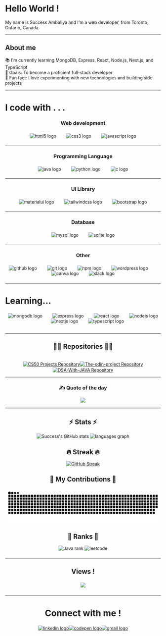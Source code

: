 <!-- ![GitHub Stats](https://pixel-profile-ui.vercel.app/api/github-stats?username=Success1308&include_all_commits=true&pixelate_avatar=false&background=linear-gradient(120deg,%20%23313638FF%202%25,%20%233e3546FF%20100%25)%20&color=%23ffffffFF) -->  
                
<h1 align="left">Hello World !</h1>      
       
<p align="left">My name is Success Ambaliya and I'm a web developer, from Toronto, Ontario, Canada.</p>

---
<h2 align="left">About me</h2>

📚 I'm currently learning MongoDB, Express, React, Node.js, Next.js, and TypeScript<br>🎯 Goals: To become a proficient full-stack developer<br>🎲 Fun fact: I love experimenting with new technologies and building side projects</p>

---

###


<h1 align="left">I code with . . .</h1>

###

<h3 align="center">Web development</h3>

###

<div align="center">
  <img src="https://cdn.jsdelivr.net/gh/devicons/devicon/icons/html5/html5-original.svg" height="40" alt="html5 logo"  />
  <img width="25" />
  <img src="https://cdn.jsdelivr.net/gh/devicons/devicon/icons/css3/css3-original.svg" height="40" alt="css3 logo"  />
  <img width="25" />
  <img src="https://cdn.jsdelivr.net/gh/devicons/devicon/icons/javascript/javascript-original.svg" height="40" alt="javascript logo"  />
</div>

###
---

<h3 align="center">Programming Language</h3>

###

<div align="center">
  <img src="https://cdn.jsdelivr.net/gh/devicons/devicon/icons/java/java-original.svg" height="40" alt="java logo"  />
  <img width="25" />
  <img src="https://cdn.jsdelivr.net/gh/devicons/devicon/icons/python/python-original.svg" height="40" alt="python logo"  />
  <img width="25" />
  <img src="https://cdn.jsdelivr.net/gh/devicons/devicon/icons/c/c-original.svg" height="40" alt="c logo"  />
</div>

###
---

<h3 align="center">UI Library</h3>

###

<div align="center">
  <img src="https://cdn.jsdelivr.net/gh/devicons/devicon/icons/materialui/materialui-original.svg" height="40" alt="materialui logo"  />
  <img width="25" />
  <img src="https://cdn.simpleicons.org/tailwindcss/06B6D4" height="40" alt="tailwindcss logo"  />
  <img width="25" />
  <img src="https://skillicons.dev/icons?i=bootstrap" height="40" alt="bootstrap logo"  />
</div>

###
---

<h3 align="center">Database</h3>

###

<div align="center">
  <img src="https://cdn.jsdelivr.net/gh/devicons/devicon/icons/mysql/mysql-original.svg" height="40" alt="mysql logo"  />
  <img width="25" />
  <img src="https://skillicons.dev/icons?i=sqlite" height="40" alt="sqlite logo"  />
</div>

###
---
<h3 align="center">Other</h3>

###

<div align="center">
  <img src="https://skillicons.dev/icons?i=github" height="40" alt="github logo"  />
  <img width="25" />
  <img src="https://cdn.jsdelivr.net/gh/devicons/devicon/icons/git/git-original.svg" height="40" alt="git logo"  />
  <img width="25" />
  <img src="https://cdn.jsdelivr.net/gh/devicons/devicon/icons/npm/npm-original-wordmark.svg" height="40" alt="npm logo"  />
  <img width="25" />
  <img src="https://cdn.simpleicons.org/wordpress/21759B" height="40" alt="wordpress logo"  />
  <img width="25" />
  <img src="https://cdn.jsdelivr.net/gh/devicons/devicon/icons/canva/canva-original.svg" height="40" alt="canva logo"  />
  <img width="25" />
  <img src="https://cdn.jsdelivr.net/gh/devicons/devicon/icons/slack/slack-original.svg" height="40" alt="slack logo"  />
</div>

###

---

<h1 align="left">Learning...</h1>

###

<div align="center">
  <img src="https://cdn.jsdelivr.net/gh/devicons/devicon/icons/mongodb/mongodb-original.svg" height="40" alt="mongodb logo"  />
  <img width="25" />
  <img src="https://skillicons.dev/icons?i=express" height="40" alt="express logo"  />
  <img width="25" />
  <img src="https://cdn.jsdelivr.net/gh/devicons/devicon/icons/react/react-original.svg" height="40" alt="react logo"  />
  <img width="25" />
  <img src="https://cdn.jsdelivr.net/gh/devicons/devicon/icons/nodejs/nodejs-original.svg" height="40" alt="nodejs logo"  />
  <img width="25" />
  <img src="https://cdn.jsdelivr.net/gh/devicons/devicon/icons/nextjs/nextjs-original.svg" height="40" alt="nextjs logo"  />
  <img width="25" />
  <img src="https://cdn.jsdelivr.net/gh/devicons/devicon/icons/typescript/typescript-original.svg" height="40" alt="typescript logo"  />
</div>


<br>

---


<div style="text-align: center;">

<h2 align="center">👨‍💻 Repositories 👨‍💻</h2>
<br>
<div width="100%" align="center">
 <a href="https://github.com/Success1308/CS-50"><img align="center" height="115"  width="500" src="https://github-readme-stats.vercel.app/api/pin/?username=Success1308&repo=CS-50&theme=chartreuse-dark&border_color=61dafb&border_radius=10" alt="CS50 Projects Repository" /></a><a href="https://github.com/Success1308/The-odin-project"><img align="center" height="115" width="500"  src="https://github-readme-stats.vercel.app/api/pin/?username=Success1308&repo=The-odin-project&theme=chartreuse-dark&border_color=61dafb&border_radius=10" alt="The-odin-project Repository" />
</a>
  
<br>
<a href="https://github.com/Success1308/The-odin-project"><img align="center" height="115" width="500"  src="https://github-readme-stats.vercel.app/api/pin/?username=Success1308&repo=DSA-With-JAVA&theme=chartreuse-dark&border_color=61dafb&border_radius=10" alt="DSA-With-JAVA Repository" />
</a>

---

### ✍️ Quote of the day
![](https://quotes-github-readme.vercel.app/api?type=vetical&theme=dark)

---
<h2 align="center">⚡ Stats ⚡</h2>
<div align="center" >

  
  ![Success's GitHub stats](https://github-readme-stats.vercel.app/api?username=Success1308&show_icons=true&theme=chartreuse-dark)
  <img src="https://github-readme-stats.vercel.app/api/top-langs?username=Success1308&locale=en&hide_title=false&layout=compact&card_width=320&langs_count=5&theme=chartreuse-dark&hide_border=false&order=2" height="195" width = "49%" alt="languages graph"  />

<h2 align="center">🔥  Streak 🔥</h2>

  [![GitHub Streak](https://streak-stats.demolab.com/?user=Success1308&currStreakNum=2FD3EB&fire=pink&sideLabels=F00&date_format=[Y.]n.j&theme=chartreuse-dark)](https://git.io/streak-stats)
  
</div>

###

<h2>🐍 My Contributions 🐍</h2>

<img src="https://raw.githubusercontent.com/Success1308/Success1308/output/snake.svg" alt="Snake animation" />

###
<h2 align="center">🏅 Ranks 🏅</h2>

<div align="center">
<div align="center">
  <img src="https://github.com/Success1308/Success1308/assets/167788445/712266a9-25e0-4c31-897a-4e5159419f9a" alt="Java rank" />
  <img src="https://github.com/Success1308/Success1308/assets/167788445/5ee9a37a-550b-4102-858e-be3e73b5f0b2" alt="leetcode" />

</div>
</div>

###
---
<h2 align="center">Views !</h2>

###

<div align="center">
  <img src="https://profile-counter.glitch.me/Success1308/count.svg?"  />
</div>

###

---

<h1 align="center">Connect with me !</h1>

###

<div align="center">
  <a href="www.linkedin.com/in/success-ambaliya"><img src="https://raw.githubusercontent.com/maurodesouza/profile-readme-generator/master/src/assets/icons/social/linkedin/default.svg" width="80" height="40" alt="linkedin logo" /></a><a href="https://codepen.io/Success-Ambaliya"><img src="https://raw.githubusercontent.com/maurodesouza/profile-readme-generator/master/src/assets/icons/social/codepen/default.svg" width="80" height="40" alt="codepen logo" /></a><a href="mailto:success.ambaliya@gmail.com"><img src="https://raw.githubusercontent.com/maurodesouza/profile-readme-generator/master/src/assets/icons/social/gmail/default.svg" width="80" height="40" alt="gmail logo" /></a>
</div>


###

